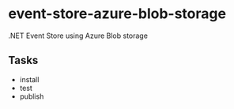 # event-store-azure-blob-storage

.NET Event Store using Azure Blob storage

## Tasks

- install
- test
- publish
